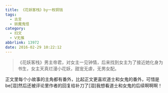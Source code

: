 ```yaml
---
title: 《花妖客栈》by一枚铜钱
tags:
  - 古言
  - 妖魔鬼怪
category:
  - 扫文
  - Ⅴ无推
abbrlink: 13972
date: 2016-02-29 10:22:12
---
```

<meta name="referrer" content="no-referrer" />

> 《花妖客栈》男主帝君，对女主一见钟情，后来找到女主为了接近她化身为书生，女主天真烂漫小花妖，甜宠无虐，无男女配。

<!-- more -->

正文里每个小故事的主角都有番外，比起正文更喜欢道士和女鬼的番外，可惜是be[泪]然后还被评论里作者的回复给补刀了[泪]我想看道士和女鬼的后续啊啊啊！